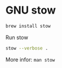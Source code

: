 # GNU stow

```bash
brew install stow
```

Run stow

```bash
stow --verbose .
```

More infor: `man stow`
